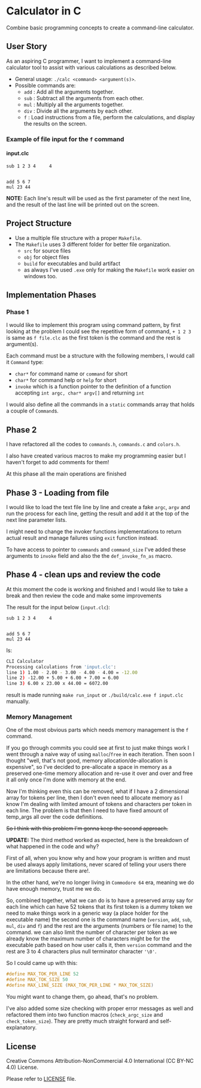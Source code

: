 # Calculator in C

Combine basic programming concepts to create a command-line calculator.

## User Story

As an aspiring C programmer, I want to implement a command-line calculator tool to assist with various calculations as described below.

- General usage: `./calc <command> <argument(s)>`.
- Possible commands are:
  - `add` : Add all the arguments together.
  - `sub` : Subtract all the arguments from each other.
  - `mul` : Multiply all the arguments together.
  - `div` : Divide all the arguments by each other.
  - `f` : Load instructions from a file, perform the calculations, and display the results on the screen.

### Example of file input for the `f` command

#### **input.clc**

```plain
sub 1 2 3 4     4


add 5 6 7
mul 23 44
```

**NOTE:** Each line's result will be used as the first parameter of the next line, and the result of the last line will be printed out on the screen.

## Project Structure

- Use a multiple file structure with a proper `Makefile`.
- The `Makefile` uses 3 different folder for better file organization.
  - `src` for source files
  - `obj` for object files
  - `build` for executables and build artifact
  - as always I've used `.exe` only for making the `Makefile` work easier on windows too.

## Implementation Phases

### Phase 1

I would like to implement this program using command pattern, by first looking at the problem I could see the repetitive form of command, `+ 1 2 3` is same as `f file.clc` as the first token is the command and the rest is argument(s).

Each command must be a structure with the following members, I would call it `Command` type:

- `char*` for command name or `command` for short
- `char*` for command help or `help` for short
- `invoke` which is a function pointer to the definition of a function accepting `int argc, char* argv[]` and returning `int`

I would also define all the commands in a `static` commands array that holds a couple of `Command`s.

## Phase 2

I have refactored all the codes to `commands.h`, `commands.c` and `colors.h`.

I also have created various macros to make my programming easier but I haven't forget to add comments for them!

At this phase all the main operations are finished

## Phase 3 - Loading from file

I would like to load the text file line by line and create a fake `argc`, `argv` and run the process for each line, getting the result and
add it at the top of the next line parameter lists.

I might need to change the invoker functions implementations to return actual result and manage failures using `exit` function instead.

To have access to pointer to `commands` and `command_size` I've added these arguments to `invoke` field and also the the `def_invoke_fn_as` macro.

## Phase 4 - clean ups and review the code

At this moment the code is working and finished and I would like to take a break and then review the code and make some improvements

The result for the input below (`input.clc`):

```plain
sub 1 2 3 4     4


add 5 6 7
mul 23 44

```

Is:

```bash
CLI Calculator
Processing calculations from 'input.clc':
line 1) 1.00 - 2.00 - 3.00 - 4.00 - 4.00 = -12.00
line 2) -12.00 + 5.00 + 6.00 + 7.00 = 6.00
line 3) 6.00 x 23.00 x 44.00 = 6072.00
```

result is made running `make run_input` or `./build/calc.exe f input.clc` manually.

### Memory Management

One of the most obvious parts which needs memory management is the `f` command.

If you go through commits you could see at first to just make things work I went through a naive way of using `malloc`/`free` in each
iteration. Then soon I thought "well, that's not good, memory allocation/de-allocation is expensive", so I've decided to pre-allocate a space
in memory as a preserved one-time memory allocation and re-use it over and over and free it all only once I'm done with memory at the end.

Now I'm thinking even this can be removed, what if I have a 2 dimensional array for tokens per line, then I don't even need to allocate memory as
I know I'm dealing with limited amount of tokens and characters per token in each line. The problem is that then I need to have fixed amount of
temp_args all over the code definitions.

~~So I think with this problem I'm gonna keep the second approach.~~

**UPDATE:** The third method worked as expected, here is the breakdown of what happened in the code and why?

First of all, when you know why and how your program is written and must be used always apply limitations, never scared of telling
your users there are limitations because there are!.

In the other hand, we're no longer living in `Commodore 64` era, meaning we do have enough memory, trust me we do.

So, combined together, what we can do is to have a preserved array say for each line which can have 52 tokens that its first token is a dummy token we need to make things work
in a generic way (a place holder for the executable name) the second one is the command name (`version`, `add`, `sub`, `mul`, `div` and `f`) and the rest are the arguments (numbers or file name) to the command.
we can also limit the number of character per token as we already know the maximum number of characters might be for the executable path based on how user calls it, then `version` command and the rest are 3 to 4 characters
plus null terminator character `'\0'`.

So I could came up with this:

```c
#define MAX_TOK_PER_LINE 52
#define MAX_TOK_SIZE 50
#define MAX_LINE_SIZE (MAX_TOK_PER_LINE * MAX_TOK_SIZE)
```

You might want to change them, go ahead, that's no problem.

I've also added some size checking with proper error messages as well and refactored them into two function macros (`check_argc_size` and `check_token_size`). They are pretty much straight forward and self-explanatory.

## License

Creative Commons Attribution-NonCommercial 4.0 International (CC BY-NC 4.0) License.

Please refer to [LICENSE](/LICENSE) file.
